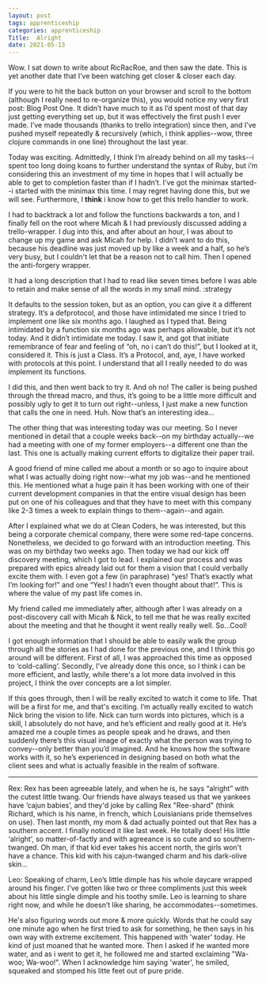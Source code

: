 ```yaml
---
layout: post 
tags: apprenticeship
categories: apprenticeship
Title:  Alright
date: 2021-05-13
---
```


Wow.  I sat down to write about RicRacRoe, and then saw the date.  This is yet another date that I’ve been watching get closer & closer each day.

If you were to hit the back button on your browser and scroll to the bottom (although I really need to re-organize this), you would notice my very first post: Blog Post One.  It didn’t have much to it as I’d spent most of that day just getting everything set up, but it was effectively the first push I ever made.  I’ve made thousands (thanks to trello integration) since then, and I’ve pushed myself repeatedly & recursively (which, i think applies--wow, three clojure commands in one line) throughout the last year.

Today was exciting.  Admittedly, I think I’m already behind on all my tasks--i spent too long doing koans to further understand the syntax of Ruby, but i’m considering this an investment of my time in hopes that I will actually be able to get to completion faster than if I hadn’t.  I’ve got the minimax started--i started with the minimax this time.  I may regret having done this, but we will see.  Furthermore, I **think** i know how to get this trello handler to work.

I had to backtrack a lot and follow the functions backwards a ton, and I finally fell on the root where Micah & I had previously discussed adding a trello-wrapper.  I dug into this, and after about an hour, I was about to change up my game and ask Micah for help.  I didn’t want to do this, because his deadline was just moved up by like a week and a half, so he’s very busy, but I couldn't let that be a reason not to call him.  Then I opened the anti-forgery wrapper.

It had a long description that I had to read like seven times before I was able to retain and make sense of all the words in my small mind.  :strategy

It defaults to the session token, but as an option, you can give it a different strategy.  It’s a defprotocol, and those have intimidated me since I tried to implement one like six months ago.  I laughed as I typed that.  Being intimidated by a function six months ago was perhaps allowable, but it’s not today.  And it didn’t intimidate me today.  I saw it, and got that initiate remembrance of fear and feeling of “oh, no i can’t do this!”, but I looked at it, considered it.  This is just a Class.  It’s a Protocol, and, aye, I have worked with protocols at this point.  I understand that all I really needed to do was implement its functions.

I did this, and then went back to try it.  And oh no!  The caller is being pushed through the thread macro, and thus, it’s going to be a little more difficult and possibly ugly to get it to turn out right--unless, I just make a new function that calls the one in need.  Huh.  Now that’s an interesting idea…

The other thing that was interesting today was our meeting.  So I never mentioned in detail that a couple weeks back--on my birthday actually--we had a meeting with one of my former employers--a different one than the last.  This one is actually making current efforts to digitalize their paper trail.

A good friend of mine called me about a month or so ago to inquire about what I was actually doing right now--what my job was--and he mentioned this.  He mentioned what a huge pain it has been working with one of their current development companies in that the entire visual design has been put on one of his colleagues and that they have to meet with this company like 2-3 times a week to explain things to them--again--and again.

After I explained what we do at Clean Coders, he was interested, but this being a corporate chemical company, there were some red-tape concerns.  Nonetheless, we decided to go forward with an introduction meeting.  This was on my birthday two weeks ago.  Then today we had our kick off discovery meeting, which I got to lead.  I explained our process and was prepared with epics already laid out for them a vision that I could verbally excite them with.  I even got a few (in paraphrase) “yes!  That’s exactly what I’m looking for!” and one “Yes! I hadn’t even thought about that!”.  This is where the value of my past life comes in.

My friend called me immediately after, although after I was already on a post-discovery call with Micah & Nick, to tell me that he was really excited about the meeting and that he thought it went really really well.  So...Cool!

I got enough information that I should be able to easily walk the group through all the stories as I had done for the previous one, and I think this go around will be different.  First of all, I was approached this time as opposed to ‘cold-calling’.  Secondly, I've already done this once, so I think i can be more efficient, and lastly, while there's a lot more data involved in this project, I think the over concepts are a lot simpler.

If this goes through, then I will be really excited to watch it come to life.  That will be a first for me, and that's exciting.  I’m actually really excited to watch Nick bring the vision to life.  Nick can turn words into pictures, which is a skill, I absolutely do not have, and he’s efficient and really good at it. He’s amazed me a couple times as people speak and he draws, and then suddenly there’s this visual image of exactly what the person was trying to convey--only better than you’d imagined. And he knows how the software works with it, so he’s experienced in designing based on both what the client sees and what is actually feasible in the realm of software.

---

Rex:
Rex has been agreeable lately, and when he is, he says “alright” with the cutest little twang. Our friends have always teased us that we yankees have ‘cajun babies’, and they'd joke by calling Rex "Ree-shard" (think Richard, which is his name, in french, which Louisianians pride themselves on use).  Then last month, my mom & dad actually pointed out that Rex has a southern accent. I finally noticed it like last week.  He totally does! His little ‘alright’, so matter-of-factly and with agreeance is so cute and so southern-twanged. Oh man, if that kid ever takes his accent north, the girls won't have a chance.  This kid with his cajun-twanged charm and his dark-olive skin...


Leo:
Speaking of charm, Leo’s little dimple has his whole daycare wrapped around his finger. I’ve gotten like two or three compliments just this week about his little single dimple and his toothy smile. Leo is learning to share right now, and while he doesn’t like sharing, he accommodates--sometimes.

He's also figuring words out more & more quickly.  Words that he could say one minute ago when he first tried to ask for something, he then says in his own way with extreme excitement.  This happened with 'water' today.  He kind of just moaned that he wanted more.  Then I asked if he wanted more water, and as i went to get it, he followed me and started exclaiming "Wa-woo; Wa-woo!".  When I acknowledge him saying 'water', he smiled, squeaked and stomped his litte feet out of pure pride.
